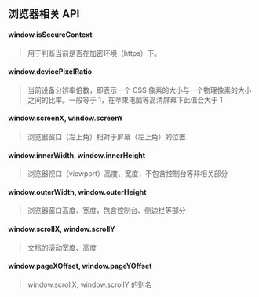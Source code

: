 ## 浏览器相关 API



#### window.isSecureContext

> 用于判断当前是否在加密环境（https）下。



#### window.devicePixelRatio

> 当前设备分辨率倍数，即表示一个 CSS 像素的大小与一个物理像素的大小之间的比率。一般等于 1，在苹果电脑等高清屏幕下此值会大于 1



#### window.screenX, window.screenY

> 浏览器窗口（左上角）相对于屏幕（左上角）的位置



#### window.innerWidth, window.innerHeight

> 浏览器视口（viewport）高度、宽度，不包含控制台等非相关部分



#### window.outerWidth, window.outerHeight

> 浏览器窗口高度、宽度，包含控制台、侧边栏等部分



#### window.scrollX, window.scrollY

> 文档的滚动宽度、高度



#### window.pageXOffset, window.pageYOffset

> window.scrollX, window.scrollY 的别名